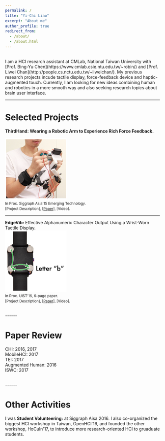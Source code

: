 ```yaml
---
permalink: /
title: "Yi-Chi Liao"
excerpt: "About me"
author_profile: true
redirect_from: 
  - /about/
  - /about.html
---
```

<br>
I am a HCI research assistant at CMLab, National Taiwan University with [Prof. Bing-Yu Chen](https://www.cmlab.csie.ntu.edu.tw/~robin/) and [Prof. Liwei Chan](http://people.cs.nctu.edu.tw/~liweichan/). My previous research projects incude tactile display, force-feedback device and haptic-augmented touch. Currently, I am looking for new ideas combining human and robotics in a more smooth way and also seeking research topics about brain user interface. 

------

Selected Projects
======

**ThirdHand: Wearing a Robotic Arm to Experience Rich Force Feedback.**<br> 

<img src="/images/thirdhand.png" width="200" height="200"> <br>
<small>In Proc. Siggraph Asia'15 Emerging Technology.<br>
[Project Description], [[Paper](https://yichiliao.github.io/files/thirdhand.pdf)], [Video]. </small>

------
**EdgeVib:** Effective Alphanumeric Character Output Using a Wrist-Worn Tactile Display. <br>
<img src="/images/edgevib.png" width="200" height="200"> <br>
<small>In Proc. UIST'16, 6-page paper. <br>
[Project Description], [[Paper](https://yichiliao.github.io/files/thirdhand.pdf)], [Video]. </small>

<br>
------


Paper Review
======

CHI: 2016, 2017<br>
MobileHCI: 2017 <br>
TEI: 2017<br>
Augmented Human: 2016<br>
ISWC: 2017

<br>
------

Other Activities
======
I was **Student Volunteering:** at Siggraph Aisa 2016. I also co-organized the biggest HCI workshop in Taiwan, OpenHCI'16, and founded the other workshop, HoCuIn'17, to introduce more research-oriented HCI to gruaduate students.
